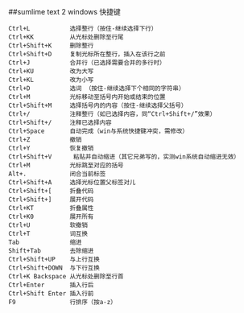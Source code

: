##sumlime text 2 windows 快捷键

	Ctrl+L           选择整行（按住-继续选择下行）                           
	Ctrl+KK          从光标处删除至行尾                                      
	Ctrl+Shift+K     删除整行                                                
	Ctrl+Shift+D     复制光标所在整行，插入在该行之前                        
	Ctrl+J           合并行（已选择需要合并的多行时）                        
	Ctrl+KU          改为大写                                                
	Ctrl+KL          改为小写                                                
	Ctrl+D           选词 （按住-继续选择下个相同的字符串）                  
	Ctrl+M           光标移动至括号内开始或结束的位置                        
	Ctrl+Shift+M     选择括号内的内容（按住-继续选择父括号）                 
	Ctrl+/           注释整行（如已选择内容，同“Ctrl+Shift+/”效果）        
	Ctrl+Shift+/     注释已选择内容                                          
	Ctrl+Space       自动完成（win与系统快捷键冲突，需修改）                 
	Ctrl+Z           撤销                                                    
	Ctrl+Y           恢复撤销                                                
	Ctrl+Shift+V      粘贴并自动缩进（其它兄弟写的，实测win系统自动缩进无效）
	Ctrl+M           光标跳至对应的括号                                      
	Alt+.            闭合当前标签                                            
	Ctrl+Shift+A     选择光标位置父标签对儿                                  
	Ctrl+Shift+[     折叠代码                                                
	Ctrl+Shift+]     展开代码                                                
	Ctrl+KT          折叠属性                                                
	Ctrl+K0          展开所有                                                
	Ctrl+U           软撤销                                                  
	Ctrl+T           词互换                                                  
	Tab              缩进                                                    
	Shift+Tab        去除缩进                                                
	Ctrl+Shift+UP    与上行互换                                              
	Ctrl+Shift+DOWN  与下行互换                                              
	Ctrl+K Backspace 从光标处删除至行首                                      
	Ctrl+Enter       插入行后                                                
	Ctrl+Shift Enter 插入行前                                                
	F9               行排序（按a-z） 
